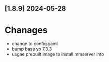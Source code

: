 ## [1.8.9] 2024-05-28
# Chanages
 - change to config.yaml
 - bump base yo 7.3.3
 - usgae prebuilt image to install mmserver into

